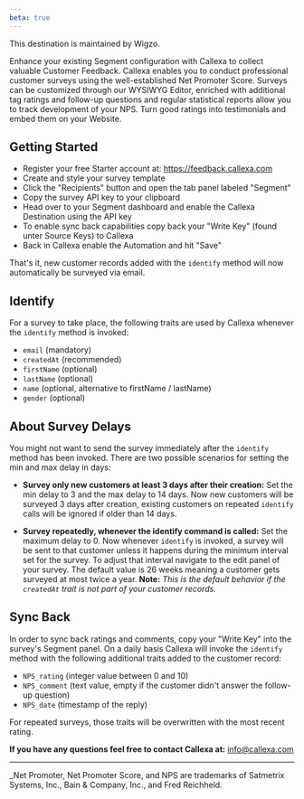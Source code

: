 ```yaml
---
beta: true
---
```


This destination is maintained by Wigzo.

Enhance your existing Segment configuration with Callexa to collect valuable Customer Feedback. Callexa enables you to conduct professional customer surveys using the well-established Net Promoter Score. Surveys can be customized through our WYSIWYG Editor, enriched with additional tag ratings and follow-up questions and regular statistical reports allow you to track development of your NPS. Turn good ratings into testimonials and embed them on your Website.

## Getting Started

  - Register your free Starter account at: https://feedback.callexa.com
  - Create and style your survey template
  - Click the "Recipients" button and open the tab panel labeled "Segment"
  - Copy the survey API key to your clipboard
  - Head over to your Segment dashboard and enable the Callexa Destination using the API key
  - To enable sync back capabilities copy back your "Write Key" (found unter Source Keys) to Callexa
  - Back in Callexa enable the Automation and hit "Save"

 That's it, new customer records added with the `identify` method will now automatically be surveyed via email.

## Identify

For a survey to take place, the following traits are used by Callexa whenever the `identify` method is invoked:
- `email` (mandatory)
- `createdAt` (recommended)
- `firstName` (optional)
- `lastName` (optional)
- `name` (optional, alternative to firstName / lastName)
- `gender` (optional)

## About Survey Delays

You might not want to send the survey immediately after the `identify` method has been invoked. There are two possible scenarios for setting the min and max delay in days:

- **Survey only new customers at least 3 days after their creation:**
Set the min delay to 3 and the max delay to 14 days. Now new customers will be surveyed 3 days after creation, existing customers on repeated `identify` calls will be ignored if older than 14 days.

- **Survey repeatedly, whenever the identify command is called:**
Set the maximum delay to 0. Now whenever `identify` is invoked, a survey will be sent to that customer unless it happens during the minimum interval set for the survey. To adjust that interval navigate to the edit panel of your survey. The default value is 26 weeks meaning a customer gets surveyed at most twice a year.
__Note:__ _This is the default behavior if the `createdAt` trait is not part of your customer records._

## Sync Back

In order to sync back ratings and comments, copy your "Write Key" into the survey's Segment panel. On a daily basis Callexa will invoke the `identify` method with the following additional traits added to the customer record:

- `NPS_rating` (integer value between 0 and 10)
- `NPS_comment` (text value, empty if the customer didn't answer the follow-up question)
- `NPS_date` (timestamp of the reply)

For repeated surveys, those traits will be overwritten with the most recent rating.

__If you have any questions feel free to contact Callexa at:__ [info@callexa.com](mailto:info@callexa.com?subject=Segment%20Integration)

---
_Net Promoter, Net Promoter Score, and NPS are trademarks of Satmetrix Systems, Inc., Bain & Company, Inc., and Fred Reichheld.
